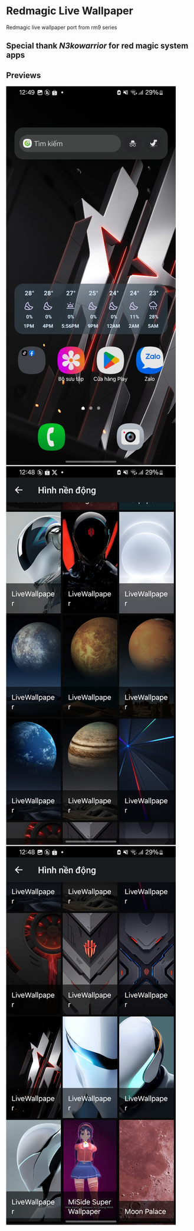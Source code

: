 # Redmagic Live Wallpaper
Redmagic live wallpaper port from rm9 series

## Special thank *N3kowarrior* for red magic system apps

## Previews
![preview1](preview1.jpg)
![preview2](preview2.jpg)
![preview3](preview3.jpg)
